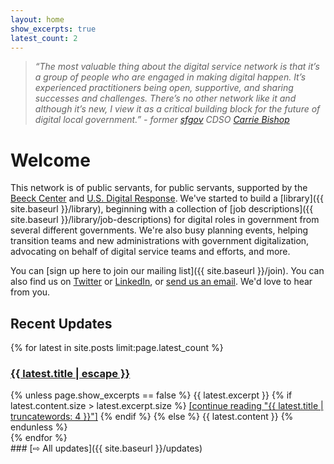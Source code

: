 ```yaml
---
layout: home
show_excerpts: true
latest_count: 2
---
```


> _“The most valuable thing about the digital service network is that it’s a group of people who are engaged in making digital happen. It’s experienced practitioners being open, supportive, and sharing successes and challenges. There’s no other network like it and although it’s new, I view it as a critical building block for the future of digital local government.” - former [sfgov](https://sf.gov) CDSO [Carrie Bishop](https://twitter.com/carriebish)_

# Welcome
This network is of public servants, for public servants, supported by the [Beeck Center](https://beeckcenter.georgetown.edu) and [U.S. Digital Response](https://usdigitalresponse.org). We've started to build a [library]({{ site.baseurl }}/library), beginning with a collection of [job descriptions]({{ site.baseurl }}/library/job-descriptions) for digital roles in government from several different governments. We're also busy planning events, helping transition teams and new administrations with government digitalization, advocating on behalf of digital service teams and efforts, and more.

You can [sign up here to join our mailing list]({{ site.baseurl }}/join). You can also find us on [Twitter](https://twitter.com/beeckcenter) or [LinkedIn](https://www.linkedin.com/company/beeckcenter/), or [send us an email](mailto:hi@digitalservice.network?Subject=Hi). We'd love to hear from you.

## Recent Updates

<div class="home-recent-updates-wrapper">
{% for latest in site.posts limit:page.latest_count %}

<div class="home-recent-updates">
<h3><a href="{{ latest.url | relative_url }}">{{ latest.title | escape }}</a></h3>
    {% unless page.show_excerpts == false %}
{{ latest.excerpt }}
        {% if latest.content.size > latest.excerpt.size %} 
<a href="{{latest.url | relative_url }}">[continue reading "{{ latest.title | truncatewords: 4 }}"]</a>
        {% endif %}
    {% else %}
{{ latest.content }}
    {% endunless %}
</div><!-- home-recent-updates -->
{% endfor %}
</div><!-- home-recent-updates-wrapper -->
### [⇨ All updates]({{ site.baseurl }}/updates)